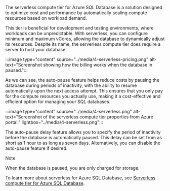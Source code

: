 The serverless compute tier for Azure SQL Database is a solution designed to optimize cost and performance by automatically scaling compute resources based on workload demand.

This tier is beneficial for development and testing environments, where workloads can be unpredictable. With serverless, you can configure minimum and maximum vCores, allowing the database to dynamically adjust its resources. Despite its name, the serverless compute tier does require a server to host your database.

:::image type="content" source="../media/4-serverless-pricing.png" alt-text="Screenshot showing how the billing works when the database in paused.":::

As we can see, the auto-pause feature helps reduce costs by pausing the database during periods of inactivity, with the ability to resume automatically upon the next access attempt. This ensures that you only pay for the compute resources you actually use, making it a cost-effective and efficient option for managing your SQL databases.

:::image type="content" source="../media/4-serverless.png" alt-text="Screenshot of the serverless compute tier properties from Azure portal." lightbox="../media/4-serverless.png":::

The auto-pause delay feature allows you to specify the period of inactivity before the database is automatically paused. This delay can be set from as short as 1 hour to as long as seven days. Alternatively, you can disable the auto-pause feature if desired.

> [!NOTE]
> When the database is paused, you are only charged for storage.

To learn more about serverless for Azure SQL Database, see [Serverless compute tier for Azure SQL Database](/azure/azure-sql/database/serverless-tier-overview&tabs=general-purpose).
